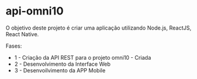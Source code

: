 # api-omni10

O objetivo deste projeto é criar uma aplicação utilizando Node.js, ReactJS, React Native. 

Fases:
* 1 - Criação da API REST para o projeto omni10 - Criada
* 2 - Desenvolvimento da Interface Web
* 3 - Desenvoilvimento da APP Mobile
